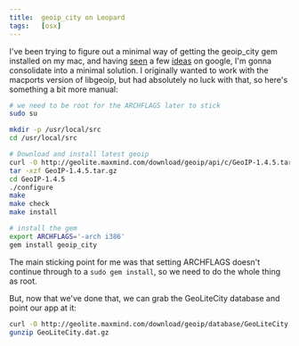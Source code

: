 ```yaml
---
title:  geoip_city on Leopard
tags:   [osx]
---
```


I've been trying to figure out a minimal way of getting the geoip_city gem installed on my mac, and having [seen][] a few [ideas][] on google, I'm gonna consolidate into a minimal solution.  I originally wanted to work with the macports version of libgeoip, but had absolutely no luck with that, so here's something a bit more manual:

[seen]: http://snippets.aktagon.com/snippets/179-Geolocation-with-MaxMind-s-GeoIP-and-the-geoip-city-RubyGem
[ideas]: http://www.rubynarails.com/22/8/2008/how-to-install-geoip_city-gem-on-leopard

~~~bash
# we need to be root for the ARCHFLAGS later to stick
sudo su

mkdir -p /usr/local/src
cd /usr/local/src

# Download and install latest geoip
curl -O http://geolite.maxmind.com/download/geoip/api/c/GeoIP-1.4.5.tar.gz
tar -xzf GeoIP-1.4.5.tar.gz
cd GeoIP-1.4.5
./configure
make
make check
make install

# install the gem
export ARCHFLAGS='-arch i386'
gem install geoip_city
~~~

The main sticking point for me was that setting ARCHFLAGS doesn't continue through to a `sudo gem install`, so we need to do the whole thing as root.

But, now that we've done that, we can grab the GeoLiteCity database and point our app at it:

~~~bash
curl -O http://geolite.maxmind.com/download/geoip/database/GeoLiteCity.dat.gz
gunzip GeoLiteCity.dat.gz
~~~
